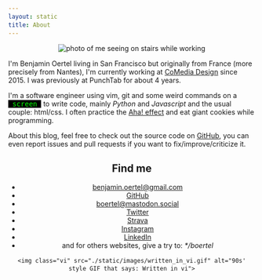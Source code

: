 ```yaml
---
layout: static
title: About
---
```


<center>
    <div class="circle">
        <img src="//s.gravatar.com/avatar/a011b6b54ec2c1852f927b7d0f26318b?s=200" width="80" height="80" alt="photo of me seeing on stairs while working">
    </div>
</center>

I'm Benjamin Oertel living in San Francisco but originally from France (more precisely from Nantes), I'm currently working at <a rel="noopener" href="//www.comediadesign.com" target="\_blank">CoMedia Design</a> since 2015. I was previously at PunchTab for about 4 years.

I'm a software engineer using vim, git and some weird commands on a <span style="color: #0f0; background-color: #000;font-family: monospace;">&nbsp;screen&nbsp;</span> to write code, mainly _Python_ and _Javascript_ and the usual couple: html/css. I often practice the <a href="//en.wikipedia.org/wiki/Eureka_effect" rel="noopener" target="_blank">Aha! effect</a> and eat giant cookies while programming.

About this blog, feel free to check out the source code on <a rel="noopener" href="//github.com/boertel/blog" target="_blank">GitHub</a>, you can even report issues and pull requests if you want to fix/improve/criticize it.

<center>
    <h2 style="text-align: center">Find me</h2>
    <ul>
        <li><a rel="noopener" href="mailto:benjamin.oertel@gmail.com" target="_blank">benjamin.oertel@gmail.com</a></li>
        <li><a rel="noopener" href="https://github.com/boertel" target="_blank">GitHub</a></li>
        <li><a rel="noopener" href="https://mastodon.social/@boertel" target="_blank">boertel@mastodon.social</a></li>
        <li><a rel="noopener" href="https://twitter.com/boertel" target="_blank">Twitter</a></li>
        <li><a rel="noopener" href="https://strava.com/athletes/boertel" target="_blank">Strava</a></li>
        <li><a rel="noopener" href="https://instagram.com/boertel" target="_blank">Instagram</a></li>
        <li><a rel="noopener" href="https://linkedin.com/in/boertel" target="_blank">LinkedIn</a></li>
        <li>and for others websites, give a try to: <em>*/boertel</em></li>
    </ul>

    <img class="vi" src="./static/images/written_in_vi.gif" alt="90s' style GIF that says: Written in vi">

</center>
